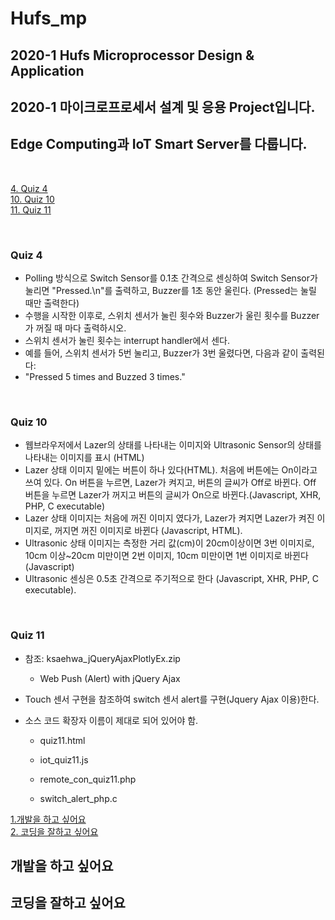 # Hufs_mp
## 2020-1 Hufs Microprocessor Design &amp; Application <br>
## 2020-1 마이크로프로세서 설계 및 응용 Project입니다. <br>
## Edge Computing과 IoT Smart Server를 다룹니다. <br>

<br>

[4. Quiz 4](#Quiz-4)  
[10. Quiz 10](#Quiz-10)  
[11. Quiz 11](#Quiz-11)  



<br>

### Quiz 4
* Polling 방식으로 Switch Sensor를 0.1초 간격으로 센싱하여 Switch Sensor가 눌리면 "Pressed.\n"를 출력하고, Buzzer를 1초 동안 울린다. (Pressed는 눌릴 때만 출력한다)
* 수행을 시작한 이후로, 스위치 센서가 눌린 횟수와 Buzzer가 울린 횟수를 Buzzer가 꺼질 때 마다 출력하시오.
* 스위치 센서가 눌린 횟수는 interrupt handler에서 센다.
* 예를 들어, 스위치 센서가 5번 눌리고, Buzzer가 3번 울렸다면, 다음과 같이 출력된다:
* "Pressed 5 times and Buzzed 3 times."
<br>

### Quiz 10
* 웹브라우저에서 Lazer의 상태를 나타내는 이미지와 Ultrasonic Sensor의 상태를 나타내는 이미지를 표시 (HTML)
* Lazer 상태 이미지 밑에는 버튼이 하나 있다(HTML). 처음에 버튼에는 On이라고 쓰여 있다. On 버튼을 누르면, Lazer가 켜지고, 버튼의 글씨가 Off로 바뀐다. Off 버튼을 누르면 Lazer가 꺼지고 버튼의 글씨가 On으로 바뀐다.(Javascript, XHR, PHP, C executable)
* Lazer 상태 이미지는 처음에 꺼진 이미지 였다가, Lazer가 켜지면 Lazer가 켜진 이미지로, 꺼지면 꺼진 이미지로 바뀐다 (Javascript, HTML).
* Ultrasonic 상태 이미지는 측정한 거리 값(cm)이 20cm이상이면 3번 이미지로, 10cm 이상~20cm 미만이면 2번 이미지, 10cm 미만이면 1번 이미지로 바뀐다 (Javascript)
* Ultrasonic 센싱은 0.5초 간격으로 주기적으로 한다 (Javascript, XHR, PHP, C executable).
<br>

### Quiz 11
* 참조:  ksaehwa_jQueryAjaxPlotlyEx.zip
  - Web Push (Alert) with jQuery Ajax
* Touch 센서 구현을 참조하여 switch 센서 alert를 구현(Jquery Ajax 이용)한다.
* 소스 코드 확장자 이름이 제대로 되어 있어야 함. 

   - quiz11.html

   - iot_quiz11.js

   - remote_con_quiz11.php

   - switch_alert_php.c


[1.개발을 하고 싶어요](#개발을-하고-싶어요) <br>
[2. 코딩을 잘하고 싶어요](#coding을-잘하고-싶어요)

## 개발을 하고 싶어요
## 코딩을 잘하고 싶어요